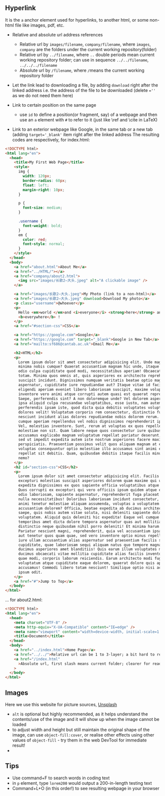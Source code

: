 ## Hyperlink
It is the `a` anchor element used for hyperlinks, to another html, or some non-html file like images, pdf, etc.
- Relative and absolute url address references
  - Relative url by `images/filename`, `company/filename`, where `images`, `company` are the folders under the current working repository(folder)
  - Relative url by `../filename`, where `..` double periods mean current working repository folder; can use in sequence `../../filename`, `../../../filename`
  - Absolute url by `/filename`, where `/`means the current working repository folder

- Let the link lead to downloading a file, by adding `download` right after the linked address i.e. the address of the file to be downloaded (delete `=''` as we do not need them here)

- Link to certain position on the same page
  - use `id` to define a position(or fragment, say) of a webpage and then use an `a` element with `#` to refer to it (just like \ref and \cite in LaTeX)

- Link to an exterior webpage like Google, in the same tab or a new tab (adding `target='_blank'` item right after the linked address
 The resulting codes are respectively, for index.html: 
```html
<!DOCTYPE html>
<html lang="en">
  <head>
    <title>My First Web Page</title>
    <style>
      img {
        width: 120px;
        border-radius: 60px;
        float: left;
        margin-right: 10px;
      }

      p {
        font-size: medium;
      }

      .username {
        font-weight: bold;
      }
      em {
        color: red;
        font-style: normal;
      }
    </style>
  </head>
  <body>
    <a href="about.html">About Me</a>
    <a href="../HTML/"></a>
    <a href="company/about2.html">
      <img src="images/长歌2—大头.jpeg" alt="A clickable image" />
    </a>

    <a href="images/长歌2—大头.jpeg">My Photo (link to a non-html)</a>
    <a href="images/长歌2—大头.jpeg" download>Download My photo</a>
    <p class="username">@whoever</p>
    <p>
      Hello <em>world </em>and <i>everyone</i> <strong>here</strong> and
      <b>everywhere</b> !
    </p>
    <a href="#section-css">CSS</a>

    <a href="https://google.com">Google</a>
    <a href="https://google.com" target="_blank">Google in New Tab</a>
    <a href="mailto:sf686@cantab.ac.uk">Email Me</a>

    <h2>HTML</h2>
    <p>
      Lorem ipsum dolor sit amet consectetur adipisicing elit. Unde magnam
      minima nobis cumque? Quaerat accusantium magnam hic unde, itaque tenetur
      odio culpa cupiditate quod modi, necessitatibus aperiam! Obcaecati, error
      totam. Minima quos omnis at, quis asperiores ex architecto reprehenderit
      suscipit incidunt. Dignissimos numquam veritatis beatae optio magni
      aspernatur, cupiditate iure repudiandae aut? Itaque vitae id facilis
      eligendi aperiam eveniet libero laboriosam suscipit, maxime voluptate a at
      inventore vero animi atque corrupti autem quasi est quaerat reprehenderit?
      Saepe, perferendis sint? A non doloremque unde? Vel dolorem aspernatur
      ipsa aliquid culpa recusandae voluptatibus, esse iusto, nam autem
      perferendis ipsam iste, quod dicta quia debitis voluptates voluptas
      dolores velit! Voluptatum corporis rem consectetur, distinctio fuga
      nesciunt incidunt alias dolores repudiandae nobis dolorem rerum. Earum
      cumque aperiam repellendus vel nobis dignissimos reprehenderit ipsum a!
      Vel, molestias inventore. Sunt, rerum at voluptas ex quos repellendus ut
      molestiae non sit. Quam labore neque quos consectetur iure quibusdam quod,
      accusamus explicabo magnam voluptatum repellat pariatur deserunt, nisi cum
      sed ut impedit expedita autem iste nostrum asperiores facere maxime
      perspiciatis. Praesentium possimus velit quos aliquam magnam at ea
      voluptas consequuntur optio molestiae illo accusamus sint animi ex,
      repellat sit debitis. Quam, quibusdam debitis itaque facilis minus ut
      nemo?
    </p>
    <h2 id="section-css">CSS</h2>
    <p>
      Lorem ipsum dolor sit amet consectetur adipisicing elit. Facilis odit,
      excepturi molestias suscipit asperiores dolorem quam maxime qui unde a
      expedita dignissimos ex quos sapiente officia voluptatibus atque voluptas.
      Quos corrupti ex excepturi qui vero officiis ipsum quidem atque eos dolor
      odio laboriosam, sapiente aspernatur, reprehenderit fuga placeat nemo,
      nulla necessitatibus! Doloribus laboriosam incidunt consectetur, ratione
      animi tenetur molestiae aliquam assumenda, voluptas a voluptatem
      accusantium dolorem? Officia, beatae expedita ab ducimus architecto rem
      saepe, quis nobis autem vitae soluta, nisi deleniti sapiente dolorem
      voluptatem. Aliquid quis deleniti hic expedita! Eaque vel cumque at,
      temporibus amet dicta dolore tempora aspernatur quas aut mollitia
      distinctio neque quibusdam nihil porro deleniti! Et minima harum ratione.
      Pariatur nesciunt magni, reprehenderit, quia vel accusantium ipsa velit
      aut tenetur quos quam quae, sed vero inventore optio minus repellat! In ad
      iure ullam accusantium alias aspernatur sed praesentium facilis sapiente
      cupiditate, quae laboriosam sequi aliquam natus quo tempore magnam nam
      ducimus asperiores amet blanditiis! Quis earum illum voluptates minus
      ducimus obcaecati vitae mollitia cupiditate alias facilis inventore porro
      quae modi, corporis laborum reiciendis. Earum architecto modi fugiat
      voluptatum atque cupiditate eaque dolorem, quaerat dolore quis aperiam
      accusamus! Commodi libero totam nesciunt! Similique optio nisi accusantium
      ipsum odit.
    </p>
    <a href="#">Jump to Top</a>
  </body>
</html>
```
... for about2.html: 
```html
<!DOCTYPE html>
<html lang="en">
  <head>
    <meta charset="UTF-8" />
    <meta http-equiv="X-UA-Compatible" content="IE=edge" />
    <meta name="viewport" content="width=device-width, initial-scale=1.0" />
    <title>Document</title>
  </head>
  <body>
    <a href="../index.html">Home Page</a>
    <a href="../../">Relative url can be 1 to 3-layer; a bit hard to read</a>
    <a href="/index.html"
      >Absolute url, first slash means current folder; clearer for reading</a
    >
  </body>
</html>
```
## Images
Here we use this website for picture sources, [Unsplash](https://unsplash.com)
- `alt` is optional but highly recommended, as it helps understand the contents/use of the image and it will show up when the image cannot be loaded
- to adjust width and height but still maintain the original shape of the image, can use `object-fill:cover`, or realise other effects using other values of `object-fill`  - try them in the web DevTool for immediate result!
- 
## Tips
- Use command+F to search words in coding text 
- in `p` element, type `lorem200` would output a 200-in-length testing text
- Command+L+O (in this order!) to see resulting webpage in your browser
